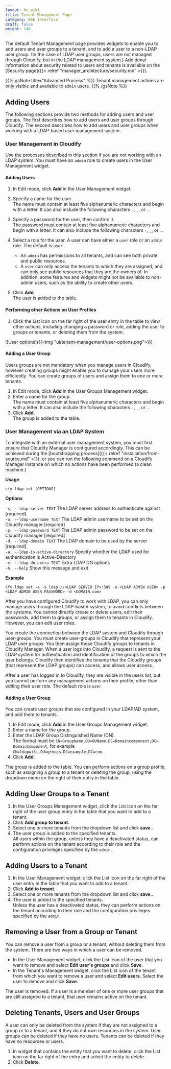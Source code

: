 ```yaml
---
layout: bt_wiki
title: Tenant Management Page
category: Web Interface
draft: false
weight: 140
---
```


The default Tenant Management page provides widgets to enable you to add users and user groups to a tenant, and to add a user to a non-LDAP user group. (In the case of LDAP user groups, users are not managed through Cloudify, but in the LDAP management system.) Additional information about security related to users and tenants is available on the [Security page]({{< relref "manager_architecture/security.md" >}}).

{{% gsNote title="Advanced Process" %}}
Tenant management actions are only visible and available to `admin` users.
{{% /gsNote %}}

## Adding Users

The following sections provide two methods for adding users and user groups. The first describes how to add users and user groups through Cloudify. The second describes how to add users and user groups when working with a LDAP-based user management system.

### User Management in Cloudify

Use the processes described in this section if you are not working with an LDAP system. You must have an `admin` role to create users in the User Management widget.

#### Adding Users

1. In Edit mode, click **Add** in the User Management widget.
2. Specify a name for the user.   
   The name must contain at least five alphanumeric characters and begin with a letter. It can also include the following characters `-`, `_`, or `.`. 
3. Specify a password for the user, then confirm it.   
   The password must contain at least five alphanumeric characters and begin with a letter. It can also include the following characters `-`, `_`, or `.`. 
4. Select a role for the user. A user can have either a `user` role or an `admin` role. The default is `user`.   

   * An `admin` has permissions to all tenants, and can see both private and public resources.   
   * A `user` can only access the tenants to which they are assigned, and can only see public resources that they are the owners of. In addition, some features and widgets might not be available to non-admin users, such as the ability to create other users.
5. Click **Add**.   
   The user is added to the table.


#### Performing other Actions on User Profiles

1. Click the List icon on the far right of the user entry in the table to view other actions, including changing a password or role, adding the user to groups or tenants, or deleting them from the system. 

![User options]({{<img "ui/tenant-management/user-options.png">}})

#### Adding a User Group

Users groups are not mandatory when you manage users in Cloudify, however creating groups might enable you to manage your users more efficiently. You can create groups of users and assign them to one or more tenants.

1. In Edit mode, click **Add** in the User Groups Management widget.
2. Enter a name for the group.   
   The name must contain at least five alphanumeric characters and begin with a letter. It can also include the following characters `-`, `_`, or `.`. 
3. Click **Add**.<br>
The group is added to the table.

### User Management via an LDAP System

To integrate with an external user management system, you must first ensure that Cloudify Manager is configured accordingly. This can be achieved during the [bootstrapping process]({{< relref "installation/from-source.md" >}}), or you can run the following command on a Cloudify Manager instance on which no actions have been performed (a clean machine.)

**Usage**

```cfy ldap set [OPTIONS]```

**Options**

```-s, --ldap-server TEXT```          The LDAP server address to authenticate against  [required]<br>
```-u, --ldap-username TEXT```        The LDAP admin username to be set on the Cloudify manager  [required]<br>
```-p, --ldap-password TEXT```        The LDAP admin password to be set on the Cloudify manager  [required]<br>
```-d, --ldap-domain TEXT```          The LDAP domain to be used by the server [required]<br>
```-a, --ldap-is-active-directory```  Specify whether the LDAP used for authentication is Active-Directory<br>
```-e, --ldap-dn-extra TEXT```        Extra LDAP DN options<br>
```-h, --help```                      Show this message and exit<br>


**Example**

```cfy ldap set -a -s ldap://<LDAP SERVER IP>:389 -u <LDAP ADMIN USER> -p <LDAP ADMIN USER PASSWORD> -d <DOMAIN.com>```


After you have configured Cloudify to work with LDAP, you can only manage users through the LDAP-based system, to avoid conflicts between the systems. You cannot directly create or delete users, edit their passwords, add them to groups, or assign them to tenants in Cloudify. However, you can edit user roles.

You create the connection between the LDAP system and Cloudify through user-groups. You must create user-groups in Cloudify that represent your LDAP user groups. You then assign those Cloudify groups to tenants in Cloudify Manager. When a user logs into Cloudify, a request is sent to the LDAP system for authentication and identification of the groups to which the user belongs. Cloudify then identifies the tenants that the Cloudify groups (that represent the LDAP groups) can access, and allows user access.

After a user has logged in to Cloudify, they are visible in the users list, but you cannot perform any management actions on their profile, other than editing their user role. The default role is `user`.

#### Adding a User Group
You can create user groups that are configured in your LDAP/AD system, and add them to tenants. 

1. In Edit mode, click **Add** in the User Groups Management widget.
2. Enter a name for the group.
3. Enter the LDAP Group Distinguished Name (DN).   
   The format must be `CN=GroupName,OU=OUName,DC=Domaincomponent,DC= DomainComponent`, for example `CN=ldapwiki,OU=groups,DC=example,DC=com`.
4. Click **Add**.<br>

The group is added to the table. You can perform actions on a group profile, such as assigning a group to a tenant or deleting the group,  using the dropdown menu on the right of their entry in the table.

## Adding User Groups to a Tenant

1. In the User Groups Management widget, click the List icon on the far right of the user group entry in the table that you want to add to a tenant.
2. Click **Add group to tenant**.
3. Select one or more tenants from the dropdown list and click **save**..
4. The user group is added to the specified tenants.   
   All users within the group, unless they have a deactivated status, can perform actions on the tenant according to their role and the configuration privileges specified by the `admin`.

## Adding Users to a Tenant

1. In the User Management widget, click the List icon on the far right of the user entry in the table that you want to add to a tenant.
2. Click **Add to tenant**.
3. Select one or more tenants from the dropdown list and click **save**..
4. The user is added to the specified tenants.   
   Unless the user has a deactivated status, they can perform actions on the tenant according to their role and the configuration privileges specified by the `admin`.

## Removing a User from a Group or Tenant

You can remove a user from a group or a tenant, without deleting them from the system. There are two ways in which a user can be removed.

* In the User Management widget, click the List icon of the user that you want to remove and select **Edit user's groups** and click **Save**.
* In the Tenant's Management widget, click the List icon of the tenant from which you want to remove a user and select **Edit users**. Select the user to remove and click **Save**.

The user is removed. If a user is a member of one or more user groups that are still assigned to a tenant, that user remains active on the tenant.

## Deleting Tenants, Users and User Groups

A user can only be deleted from the system if they are not assigned to a group or to a tenant, and if they do not own resources in the system. User groups can be deleted if they have no users. Tenants can be deleted if they have no resources or users.

1. In widget that contains the entity that you want to delete, click the List icon on the far right of the entry and select the entity to delete.
2. Click **Delete**.   

 








